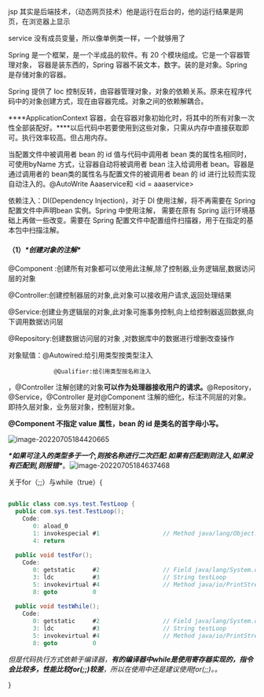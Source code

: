 jsp 其实是后端技术，（动态网页技术）他是运行在后台的，他的运行结果是网页，在浏览器上显示

service 没有成员变量，所以像单例类一样，一个就够用了

Spring 是一个框架，是一个半成品的软件。有 20 个模块组成。它是一个容器管理对象， 容器是装东西的，Spring 容器不装文本，数字。装的是对象。Spring 是存储对象的容器。

Spring 提供了 Ioc 控制反转，由容器管理对象，对象的依赖关系。原来在程序代码中的对象创建方式，现在由容器完成。对象之间的依赖解耦合。

***\*ApplicationContext 容器，会在容器对象初始化时，将其中的所有对象一次性全部装配好。\****以后代码中若要使用到这些对象，只需从内存中直接获取即可。执行效率较高。但占用内存。

当配置文件中被调用者 bean 的 id 值与代码中调用者 bean 类的属性名相同时，可使用byName 方式，让容器自动将被调用者 bean 注入给调用者 bean。容器是通过调用者的 bean类的属性名与配置文件的被调用者 bean 的 id 进行比较而实现自动注入的。@AutoWrite Aaaservice和 <id = aaaservice>

依赖注入：DI(Dependency Injection)，对于 DI 使用注解，将不再需要在 Spring 配置文件中声明bean 实例。Spring 中使用注解， 需要在原有 Spring 运行环境基础上再做一些改变。需要在 Spring 配置文件中配置组件扫描器，用于在指定的基本包中扫描注解。

#### **（1）*****\*创建对象的注解\****

@Component :创建所有对象都可以使用此注解,除了控制器,业务逻辑层,数据访问层的对象

 @Controller:创建控制器层的对象,此对象可以接收用户请求,返回处理结果

 @Service:创建业务逻辑层的对象,此对象可施事务控制,向上给控制器返回数据,向下调用数据访问层

 @Repository:创建数据访问层的对象 ,对数据库中的数据进行增删改查操作

对象赋值：@Autowired:给引用类型按类型注入

 				 @Qualifier:给引用类型按名称注入

，@Controller 注解创建的对象**可以作为处理器接收用户的请求。**@Repository，@Service，@Controller 是对@Component 注解的细化，标注不同层的对象。即持久层对象，业务层对象，控制层对象。

**@Component 不指定 value 属性，bean 的 id 是类名的首字母小写。**

![image-20220705184420665](C:\Users\Administrator\AppData\Roaming\Typora\typora-user-images\image-20220705184420665.png)

***\*如果可注入的类型多于一个,则按名称进行二次匹配.如果有匹配到则注入,如果没有匹配到,则报错\****。![image-20220705184637468](C:\Users\Administrator\AppData\Roaming\Typora\typora-user-images\image-20220705184637468.png)



关于for（;;）与while（true）{

```java

public class com.sys.test.TestLoop {
  public com.sys.test.TestLoop();
    Code:
       0: aload_0
       1: invokespecial #1                  // Method java/lang/Object."<init>":()V
       4: return
 
  public void testFor();
    Code:
       0: getstatic     #2                  // Field java/lang/System.out:Ljava/io/PrintStream;
       3: ldc           #3                  // String testLoop
       5: invokevirtual #4                  // Method java/io/PrintStream.println:(Ljava/lang/String;)V
       8: goto          0
 
  public void testWhile();
    Code:
       0: getstatic     #2                  // Field java/lang/System.out:Ljava/io/PrintStream;
       3: ldc           #3                  // String testLoop
       5: invokevirtual #4                  // Method java/io/PrintStream.println:(Ljava/lang/String;)V
       8: goto          0


```



*但是代码执行方式依赖于编译器，**有的编译器中while是使用寄存器实现的，指令会比较多，性能比较for(;;)较差**，所以在使用中还是建议使用for(;;)。。*

}
